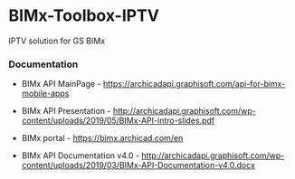 # BIMx-Toolbox-IPTV
IPTV solution for GS BIMx

### Documentation
* BIMx API MainPage - https://archicadapi.graphisoft.com/api-for-bimx-mobile-apps
* BIMx API Presentation - http://archicadapi.graphisoft.com/wp-content/uploads/2019/05/BIMx-API-intro-slides.pdf
* BIMx portal - https://bimx.archicad.com/en

* BIMx API Documentation v4.0 - http://archicadapi.graphisoft.com/wp-content/uploads/2019/03/BIMx-API-Documentation-v4.0.docx
